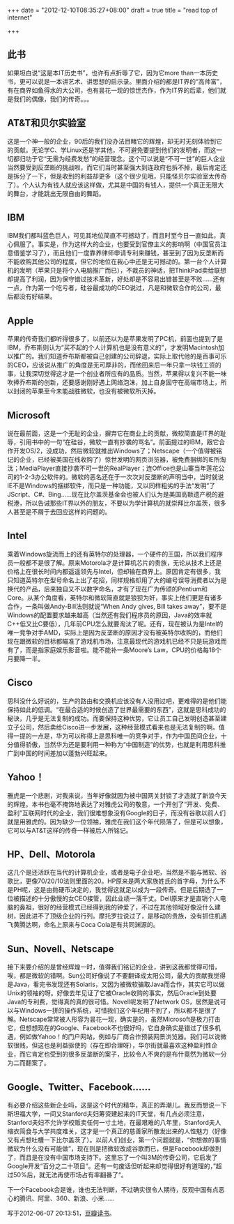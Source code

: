 +++
date = "2012-12-10T08:35:27+08:00"
draft = true
title = "read top of internet"

+++



## 此书 　　

如果坦白说“这是本IT历史书”，也许有点折辱了它，因为它more than一本历史书，更可以说是一本讲艺术、讲思想的启示录。里面介绍的都是IT界的“高帅富”，有在商界如鱼得水的大公司，也有昙花一现的惊世杰作，作为IT界的后辈，他们就是我们的偶像，我们的传奇。。。 　　 　　

## AT&T和贝尔实验室 　　

这是一个神一般的企业，90后的我们没办法目睹它的辉煌，却无时无刻体验到它的贡献。无论学C、学Linux还是学其他，不可避免要提到他们的发明者，而这一切都归功于它“无需为经费发愁”的经营理念。这个可以说是“不可一世”的巨人企业当然要受到反垄断的挑战啦，而它们当时甚至强大到连政府也拆不掉，最后肯定还是拆分了一下，但是收到的利益却更多（这个很少见哦，只能怪贝尔实验室太传奇了）。个人认为有钱人就应该这样做，尤其是中国的有钱人，提供一个真正无限大的舞台，才能跳出无限自由的舞蹈。 　　 　　

## IBM 　　

IBM我们都叫蓝色巨人，可见其地位简直不可撼动了，而且时至今日一直如此，真心佩服了。事实是，作为这样大的企业，也要受到官僚主义的影响啊（中国官员注意借鉴学习了），而且他们一度靠养律师申请专利来赚钱，甚至到了因为反垄断而不能收购其他公司的程度，但它的地位在我心中还是无可撼动的。第一台个人计算机的发明（苹果只是将个人电脑推广而已），不裁员的神话，把ThinkPad卖给联想却提高了利润，因为保守错过技术革新，好处却是不容易出错甚至是不败……还有一点，作为第一个吃亏者，硅谷最成功的CEO说过，凡是和微软合作的公司，最后都没有好结果。 　　 　　

## Apple 　　

苹果的传奇我们都听得很多了，以前还以为是苹果发明了PC机，前面也提到了是IBM，乔布斯则认为“买不起的个人计算机也是没有意义的”，才发明Macintosh加以推广的。我们知道乔布斯都被自己创建的公司辞退，实际上取代他的是百事可乐的CEO，应该说从推广的角度是无可厚非的，而他回来后一年只拿一块钱工资的事，让我深切觉得这才是一个创业者所应有的品质。当然，苹果得以复兴不能一味吹捧乔布斯的创新，还要感谢刚好遇上网络泡沫，加上自身固守在高端市场上，所以封闭的苹果至今未能战胜微软，也没有被微软所灭掉。 　　 　　

## Microsoft 　　

说在最前面，这是一个无耻的企业，摒弃它在商业上的贡献，微软简直是IT界的耻辱，引用书中的一句“在硅谷，微软一直有抄袭的骂名”。前面提过的IBM，跟它合作开发OS/2，没成功，然后微软就推出Windows了；Netscape（一个值得被铭记的企业，已经被美国在线收购了）惊世发明的网页浏览器，被免费捆绑的IE所淘汰；MediaPlayer直接抄袭不可一世的RealPlayer；连Office也是山寨当年莲花公司的1-2-3办公软件的。微软的恶名还在于一次次对反垄断的声明当中，当时就说IE不是Windows的捆绑软件，而只是一种功能，又以同样粗劣的手法“发明”了JScript、C#、Bing……现在比尔盖茨基金会也被人们认为是美国高额遗产税的避税港，所以告诫那些IT界以外的朋友，不要以为学计算机的就崇拜比尔盖茨，很多人甚至是不屑于去回应这样的问题的。 　　 　　

## Intel 　　

乘着Windows旋流而上的还有英特尔的处理器，一个硬件的王国，所以我们程序员一般都不是很了解。原来Motorola才是计算机芯片的贵族，无论从技术上还是价格上在很长时间内都遥遥领先与Intel，但却输在商界上。原因肯定有很多，我只知道英特尔在型号命名上出了花招，同样规格却用了大的编号误导消费者以为是换代的产品，后来独自又不以数字命名，才有了现在广为传颂的Pentium和Core。从某个角度看，英特尔和微软简直就是狼狈为奸，事实上他们更是有诸多合作，一条叫做Andy-Bill法则就说“When Andy gives, Bill takes away”，要不是Windows的配置要求越来越高（当然还有我们程序员的原因，Java的效率就C++低又比C要低），几年前CPU怎么就要淘汰了呢。还有，现在被认为是Intel的唯一竞争对手AMD，实际上是因为反垄断的原因才没有被英特尔收购的，而他们现在跟微软的目标都瞄准了游戏机市场，注意最现代的游戏机已经不只是玩游戏而有了，而是指家庭娱乐影音啦。能不能补一条Moore’s Law，CPU的价格每18个月要降一半。 　　 　　

## Cisco 　　

思科没什么好说的，生产的路由和交换机应该没有人没用过吧，更难得的是他们能保持如此的低调。“在最合适的时候创造了世界最需要的东西”，这就是思科成功的秘诀，几乎是无法复制的成功。而要保持这种优势，它让员工自己发明创造甚至建立子公司，然后卖给Cisco进一步发展，这种经营模式看来也是无法复制的啊。值得一提的一点是，华为可以称得上是思科唯一的竞争对手，作为中国民间企业，十分值得骄傲，当然华为还是要利用一种称为“中国制造”的优势，也就是利用思科推广到中国的时间差加以蓬勃兴旺起来。 　　 　　

## Yahoo！ 　　

雅虎是一个悲剧，对我来说，当年好像就因为被中国网关封锁了才造就了新浪今天的辉煌。本书也毫不掩饰地表达了对雅虎公司的敬意，一个开创了“开发、免费、盈利”互联网时代的企业，我们很难想象没有Google的日子，而没有谷歌以前人们就是用雅虎的。因为缺少一位领袖，雅虎在我们这个年代陨落了，但是可以想象，它可以与AT&T这样的传奇一样被后人所铭记。 　　 　　

## HP、Dell、Motorola 　　

这几个是还活跃在当代的计算机企业，或者是电子企业吧，当然是不能与微软、谷歌比，更像70/20/10法则里面的20。HP原来是两大家族姓氏的首字母，为什么不是PH呢，这是由抛硬币决定的，我觉得这就足以成为一段传奇。但是后期选了一位被描述的十分傲慢的女CEO接管，因此业绩一落千丈。Dell原来才是直销个人电脑的鼻祖，很好的经营模式已经得到我的钟爱了，不过在其他领域好像没什么建树，因此进不了顶级企业的行列。摩托罗拉说过了，是移动的贵族，没有抓住机遇飞黄腾达啊，命名上原来与Coca Cola是有共同渊源的。 　　 　　

## Sun、Novell、Netscape 　　

接下来要介绍的是曾经辉煌一时，值得我们铭记的企业，讲到这我都觉得可惜，唉，都是微软的错啊。Sun公司好像说了不要翻译成太阳公司，最大的贡献我觉得是Java，看完书发现还有Solaris，又因为被微软骗取Java而合作，其实它可以做Unix的领袖的呀。好像去年见证了它被Oracle收购的事实，然后Oracle到处要Java的专利费，觉得真的真的很可惜。Novell呢发明了Network OS，居然是说可以与Windows一拼的操作系统，可惜我们这个年纪用不到了，所以都不是很了解。Netscape常常被人形容为昙花一现，确实是的，虽然Microsoft是极力打击它，但想想现在的Google、Facebook不也很好吗，它自身确实是错过了很多机遇，例如做Yahoo！的门户网站，例如与厂商合作预装网景浏览器。我们可以说微软很贱，但这也是利益驱使的（存在即合理呀），华尔街就最喜欢这种盈利性企业，而它肯定也受到的很多反垄断的案子，比较令人不爽的是布什竟然为微软一分为二而翻案了。 　　 　　

## Google、Twitter、Facebook…… 　　

有必要介绍这些新企业吗，这是这个时代的精华，真正的弄潮儿。我反而想说一下斯坦福大学，一间又Stanford夫妇筹资建起来的IT天堂，有几点必须注意，Stanford夫妇不允许学校贩卖任何一寸土地，在最艰难的八年里，Stanford夫人缩衣简食与大学共度难关，这才是一个真正的慈善家所散发出来的人性魅力（好像又有点想吐槽一下比尔盖茨了）。以前人们创业，第一个问题就是，“你想做的事情微软为什么没有可能做”，现在则是把微软改成谷歌而已，但是Facebook却做到了，而且是在没有中国市场支持下。这里忘了一个叫3M的传奇公司，它启发了Google开发“百分之二十项目“。还有一句废话但听起来却觉得很好有道理的，”超过50%后，就无法再使市场占有率翻番了“。 　　

下一个Facebook会是谁，谁也无法判断，不过确实很令人期待，反观中国有点恶心的腾讯、阿里、360、新浪、小米……

写于2012-06-07 20:13:51，[豆瓣读书](http://book.douban.com/review/5458003/)。
